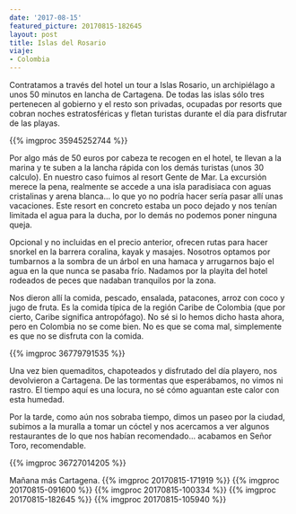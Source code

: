 ```yaml
---
date: '2017-08-15'
featured_picture: 20170815-182645
layout: post
title: Islas del Rosario
viaje:
- Colombia
---
```


Contratamos a través del hotel un tour a Islas Rosario, un archipiélago a unos 50 minutos en lancha de Cartagena. De todas las islas sólo tres pertenecen al gobierno y el resto son privadas, ocupadas por resorts que cobran noches estratosféricas y fletan turistas durante el día para disfrutar de las playas.

{{% imgproc 35945252744 %}}

Por algo más de 50 euros por cabeza te recogen en el hotel, te llevan a la marina y te suben a la lancha rápida con los demás turistas (unos 30 calculo). En nuestro caso fuimos al resort Gente de Mar. La excursión merece la pena, realmente se accede a una isla paradisiaca con aguas cristalinas y arena blanca... lo que yo no podría hacer sería pasar allí unas vacaciones. Este resort en concreto estaba un poco dejado y nos tenían limitada el agua para la ducha, por lo demás no podemos poner ninguna queja.

Opcional y no incluidas en el precio anterior, ofrecen rutas para hacer snorkel en la barrera coralina, kayak y masajes. Nosotros optamos por tumbarnos a la sombra de un árbol en una hamaca y arrugarnos bajo el agua en la que nunca se pasaba frío. Nadamos por la playita del hotel rodeados de peces que nadaban tranquilos por la zona.

Nos dieron allí la comida, pescado, ensalada, patacones, arroz con coco y jugo de fruta. Es la comida típica de la región Caribe de Colombia (que por cierto, Caribe significa antropófago). No sé si lo hemos dicho hasta ahora, pero en Colombia no se come bien. No es que se coma mal, simplemente es que no se disfruta con la comida.

{{% imgproc 36779791535 %}}

Una vez bien quemaditos, chapoteados y disfrutado del día playero, nos devolvieron a Cartagena. De las tormentas que esperábamos, no vimos ni rastro. El tiempo aquí es una locura, no sé cómo aguantan este calor con esta humedad. 

Por la tarde, como aún nos sobraba tiempo, dimos un paseo por la ciudad, subimos a la muralla a tomar un cóctel y nos acercamos a ver algunos restaurantes de lo que nos habían recomendado... acabamos en Señor Toro, recomendable.

{{% imgproc 36727014205 %}}

Mañana más Cartagena.
{{% imgproc 20170815-171919 %}}
{{% imgproc 20170815-091600 %}}
{{% imgproc 20170815-100334 %}}
{{% imgproc 20170815-182645 %}}
{{% imgproc 20170815-105940 %}}